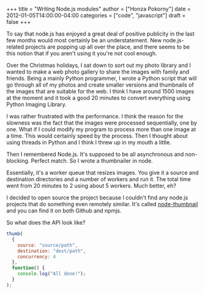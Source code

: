 +++
title = "Writing Node.js modules"
author = ["Honza Pokorny"]
date = 2012-01-05T14:00:00-04:00
categories = ["code", "javascript"]
draft = false
+++

To say that node.js has enjoyed a great deal of positive publicity in the last
few months would most certainly be an understatement. New node.js-related
projects are popping up all over the place, and there seems to be this notion
that if you aren't using it you're not cool enough.

Over the Christmas holidays, I sat down to sort out my photo library and I
wanted to make a web photo gallery to share the images with family and friends.
Being a mainly Python programmer, I wrote a Python script that will go through
all of my photos and create smaller versions and thumbnails of the images that
are suitable for the web. I think I have around 1500 images at the moment and
it took a good 20 minutes to convert everything using Python Imaging Library.

I was rather frustrated with the performance. I think the reason for the
slowness was the fact that the images were processed sequentially, one by one.
What if I could modify my program to process more than one image at a time.
This would certainly speed by the process. Then I thought about using threads
in Python and I think I threw up in my mouth a little.

Then I remembered Node.js. It's supposed to be all asynchronous and
non-blocking. Perfect match. So I wrote a thumbnailer in node.

Essentially, it's a worker queue that resizes images. You give it a source and
destination directories and a number of workers and run it. The total time went
from 20 minutes to 2 using about 5 workers. Much better, eh?

I decided to open source the project because I couldn't find any node.js
projects that do something even remotely similar. It's called [node-thumbnail](https://github.com/honza/node-thumbnail)
and you can find it on both Github and npmjs.

So what does the API look like?

```javascript
thumb(
  {
    source: "source/path",
    destination: "dest/path",
    concurrency: 4
  },
  function() {
    console.log("All done!");
  }
);
```

